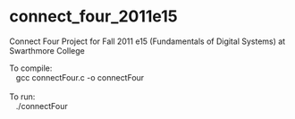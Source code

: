 # connect_four_2011e15
Connect Four Project for Fall 2011 e15 (Fundamentals of Digital Systems) at Swarthmore College<br>

To compile:<br/>
&nbsp;&nbsp;&nbsp;gcc connectFour.c -o connectFour<br/>
<br/>
To run:<br/>
&nbsp;&nbsp;&nbsp;./connectFour<br/>
<br/>
